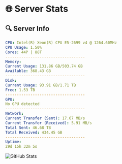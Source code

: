 # 🌐 Server Stats
## 🔍 Server Info
```yaml
CPU: Intel(R) Xeon(R) CPU E5-2699 v4 @ 1264.60MHz
CPU Usage: 1.50%
Cores: 44P | 88T
-----------------------------------
Memory:
Current Usage: 131.86 GB/503.74 GB
Available: 368.43 GB
-----------------------------------
Disk:
Current Usage: 93.91 GB/1.71 TB
Free: 1.53 TB
-----------------------------------
GPU:
No GPU detected
-----------------------------------
Network:
Current Transfer (Sent): 17.67 MB/s
Current Transfer (Received): 5.91 MB/s
Total Sent: 46.68 TB
Total Received: 434.45 GB
-----------------------------------
Uptime:
29d 15h 32m 5s
```
![GitHub Stats](https://img.shields.io/badge/Updated-2025-04-06_12:54:54-blue)